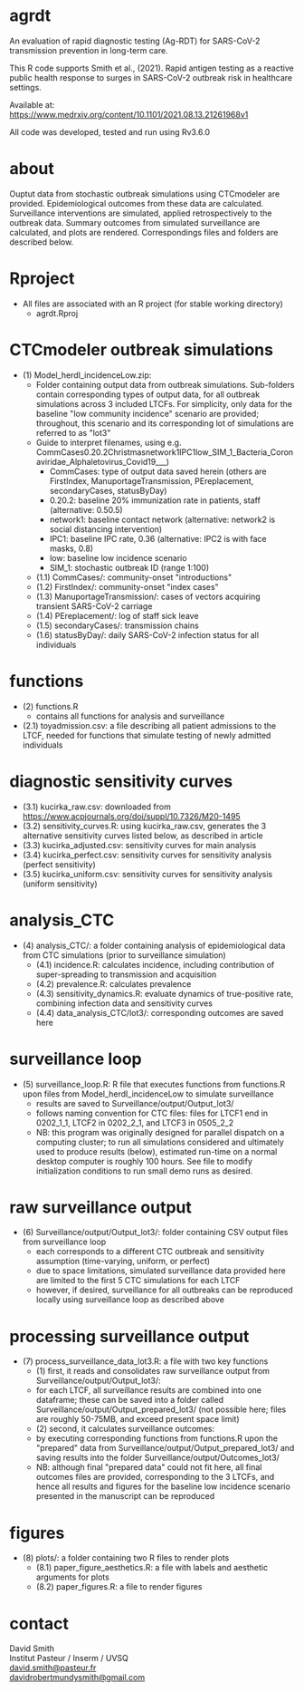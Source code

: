 # agrdt
An evaluation of rapid diagnostic testing (Ag-RDT) for SARS-CoV-2 transmission prevention in long-term care.

This R code supports Smith et al., (2021). Rapid antigen testing as a reactive public health response to surges in SARS-CoV-2 outbreak risk in healthcare settings.

Available at: https://www.medrxiv.org/content/10.1101/2021.08.13.21261968v1

All code was developed, tested and run using Rv3.6.0

# about
Ouptut data from stochastic outbreak simulations using CTCmodeler are provided. Epidemiological outcomes from these data are calculated. Surveillance interventions are simulated, applied retrospectively to the outbreak data. Summary outcomes from simulated surveillance are calculated, and plots are rendered. Correspondings files and folders are described below.

# Rproject
* All files are associated with an R project (for stable working directory)
  * agrdt.Rproj

# CTCmodeler outbreak simulations
* (1) Model_herdI_incidenceLow.zip:
  *  Folder containing output data from outbreak simulations. Sub-folders contain corresponding types of output data, for all outbreak simulations across 3 included LTCFs. For simplicity, only data for the baseline "low community incidence" scenario are provided; throughout, this scenario and its corresponding lot of simulations are referred to as "lot3"
  *  Guide to interpret filenames, using e.g. CommCases0.20.2Christmasnetwork1IPC1low_SIM_1_Bacteria_Coronaviridae_Alphaletovirus_Covid19___)
		* CommCases: type of output data saved herein (others are FirstIndex, ManuportageTransmission, PEreplacement, secondaryCases, statusByDay)
		* 0.20.2: baseline 20% immunization rate in patients, staff (alternative: 0.50.5)
		* network1: baseline contact network (alternative: network2 is social distancing intervention)
		* IPC1: baseline IPC rate, 0.36 (alternative: IPC2 is with face masks, 0.8) 
		* low: baseline low incidence scenario
		* SIM_1: stochastic outbreak ID (range 1:100)
	* (1.1) CommCases/: community-onset "introductions"
	* (1.2) FirstIndex/: community-onset "index cases" 
	* (1.3) ManuportageTransmission/: cases of vectors acquiring transient SARS-CoV-2 carriage
	* (1.4) PEreplacement/: log of staff sick leave
	* (1.5) secondaryCases/: transmission chains
	* (1.6) statusByDay/: daily SARS-CoV-2 infection status for all individuals

# functions
* (2) functions.R
  * contains all functions for analysis and surveillance
 * (2.1) toyadmission.csv: a file describing all patient admissions to the LTCF, needed for functions that simulate testing of newly admitted individuals  

# diagnostic sensitivity curves
* (3.1) kucirka_raw.csv: downloaded from https://www.acpjournals.org/doi/suppl/10.7326/M20-1495
* (3.2) sensitivity_curves.R: using kucirka_raw.csv, generates the 3 alternative sensitivity curves listed below, as described in article
* (3.3) kucirka_adjusted.csv: sensitivity curves for main analysis 
* (3.4) kucirka_perfect.csv: sensitivity curves for sensitivity analysis (perfect sensitivity)
* (3.5) kucirka_uniform.csv: sensitivity curves for sensitivity analysis (uniform sensitivity)

# analysis_CTC
* (4) analysis_CTC/: a folder containing analysis of epidemiological data from CTC simulations (prior to surveillance simulation)
  * (4.1) incidence.R: calculates incidence, including contribution of super-spreading to transmission and acquisition
  * (4.2) prevalence.R: calculates prevalence
  * (4.3) sensitivity_dynamics.R: evaluate dynamics of true-positive rate, combining infection data and sensitivity curves
  * (4.4) data_analysis_CTC/lot3/: corresponding outcomes are saved here 

# surveillance loop
* (5) surveillance_loop.R: R file that executes functions from functions.R upon files from Model_herdI_incidenceLow to simulate surveillance
  * results are saved to Surveillance/output/Output_lot3/
  * follows naming convention for CTC files: files for LTCF1 end in 0202_1_1, LTCF2 in 0202_2_1, and LTCF3 in 0505_2_2
  * NB: this program was originally designed for parallel dispatch on a computing cluster; to run all simulations considered and ultimately used to produce results (below), estimated run-time on a normal desktop computer is roughly 100 hours. See file to modify initialization conditions to run small demo runs as desired.

# raw surveillance output
* (6) Surveillance/output/Output_lot3/: folder containing CSV output files from surveillance loop
  * each corresponds to a different CTC outbreak and sensitivity assumption (time-varying, uniform, or perfect)
  * due to space limitations, simulated surveillance data provided here are limited to the first 5 CTC simulations for each LTCF
  * however, if desired, surveillance for all outbreaks can be reproduced locally using surveillance loop as described above

# processing surveillance output
* (7) process_surveillance_data_lot3.R: a file with two key functions
  * (1) first, it reads and consolidates raw surveillance output from Surveillance/output/Output_lot3/: 
  * for each LTCF, all surveillance results are combined into one dataframe; these can be saved into a folder called Surveillance/output/Output_prepared_lot3/ (not possible here; files are roughly 50-75MB, and exceed present space limit)
  * (2) second, it calculates surveillance outcomes: 
  * by executing corresponding functions from functions.R upon the "prepared" data from Surveillance/output/Output_prepared_lot3/ and saving results into the folder Surveillance/output/Outcomes_lot3/
  * NB: although final "prepared data" could not fit here, all final outcomes files are provided, corresponding to the 3 LTCFs, and hence all results and figures for the baseline low incidence scenario presented in the manuscript can be reproduced

# figures
* (8) plots/: a folder containing two R files to render plots
  * (8.1) paper_figure_aesthetics.R: a file with labels and aesthetic arguments for plots
  * (8.2) paper_figures.R: a file to render figures

# contact
David Smith \
Institut Pasteur / Inserm / UVSQ \
david.smith@pasteur.fr \
davidrobertmundysmith@gmail.com
